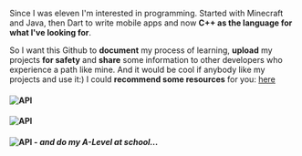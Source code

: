 Since I was eleven I'm interested in programming.
Started with Minecraft and Java, then Dart to write mobile apps and now **C++ as the language for what I've looking for**.

So I want this Github to **document** my process of learning, **upload** my projects **for safety** and **share** some information to other developers who experience a path like mine.
And it would be cool if anybody like my projects and use it:) I could **recommend some resources** for you: [here](https://github.com/Zopnote/zopnote/wiki/Recommend)

#### ![API](https://img.shields.io/badge/Currently_working_on-Improve_codebase_Souls_Magic-5F9EA0)
#### ![API](https://img.shields.io/badge/Currently_learning-Vulkan_&_Math-DC143C)
#### ![API](https://img.shields.io/badge/Yet_it_is_planned-Update_codebase_of_Shutter,_bring_ayse_forwards-8A2BE2) - *and do my A-Level at school...*

